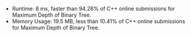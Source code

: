 * Runtime: 8 ms, faster than 94.28% of C++ online submissions for Maximum Depth of Binary Tree.
* Memory Usage: 19.5 MB, less than 10.41% of C++ online submissions for Maximum Depth of Binary Tree.
